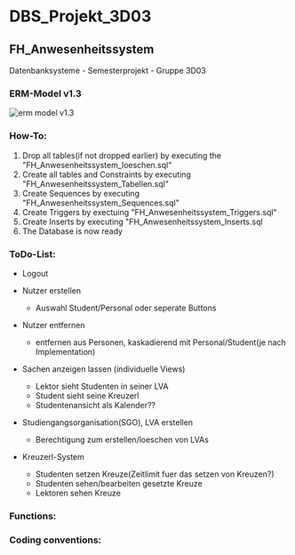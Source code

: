 # DBS_Projekt_3D03
## FH_Anwesenheitssystem
Datenbanksysteme - Semesterprojekt - Gruppe 3D03

### ERM-Model v1.3
![erm model
v1.3](https://github.com/if18b136/DBS_Projekt_3D03/issues/3#issuecomment-573299465)

### How-To:
1.  Drop all tables(if not dropped earlier) by executing the "FH_Anwesenheitssystem_loeschen.sql"
2.  Create all tables and Constraints by executing "FH_Anwesenheitssystem_Tabellen.sql"
3.  Create Sequences by executing "FH_Anwesenheitssystem_Sequences.sql"
4.  Create Triggers by exectuing "FH_Anwesenheitssystem_Triggers.sql"
5.  Create Inserts by executing "FH_Anwesenheitssystem_Inserts.sql
6.  The Database is now ready

### ToDo-List:

* Logout
        
*  Nutzer erstellen
    * Auswahl Student/Personal oder seperate Buttons

*  Nutzer entfernen
    * entfernen aus Personen, kaskadierend mit Personal/Student(je nach Implementation)

*  Sachen anzeigen lassen (individuelle Views)
    * Lektor sieht Studenten in seiner LVA
    * Student sieht seine Kreuzerl
    * Studentenansicht als Kalender??

*  Studiengangsorganisation(SGO), LVA erstellen
    * Berechtigung zum erstellen/loeschen von LVAs
  
* Kreuzerl-System
    * Studenten setzen Kreuze(Zeitlimit fuer das setzen von Kreuzen?)
    * Studenten sehen/bearbeiten gesetzte Kreuze
    * Lektoren sehen Kreuze

### Functions:



### Coding conventions:



